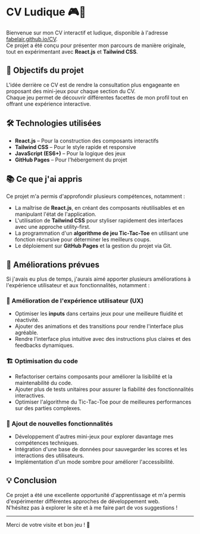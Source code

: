 # CV Ludique 🎮💼  

Bienvenue sur mon CV interactif et ludique, disponible à l'adresse [fabelair.github.io/CV](https://fabelair.github.io/CV).  
Ce projet a été conçu pour présenter mon parcours de manière originale, tout en expérimentant avec **React.js** et **Tailwind CSS**.  

## 🎯 Objectifs du projet  

L'idée derrière ce CV est de rendre la consultation plus engageante en proposant des mini-jeux pour chaque section du CV.  
Chaque jeu permet de découvrir différentes facettes de mon profil tout en offrant une expérience interactive.  

## 🛠 Technologies utilisées  

- **React.js** – Pour la construction des composants interactifs  
- **Tailwind CSS** – Pour le style rapide et responsive  
- **JavaScript (ES6+)** – Pour la logique des jeux  
- **GitHub Pages** – Pour l'hébergement du projet  

## 📚 Ce que j'ai appris  

Ce projet m'a permis d'approfondir plusieurs compétences, notamment :  

- La maîtrise de **React.js**, en créant des composants réutilisables et en manipulant l'état de l'application.  
- L'utilisation de **Tailwind CSS** pour styliser rapidement des interfaces avec une approche utility-first.  
- La programmation d'un **algorithme de jeu Tic-Tac-Toe** en utilisant une fonction récursive pour déterminer les meilleurs coups.  
- Le déploiement sur **GitHub Pages** et la gestion du projet via Git.  

## 🚀 Améliorations prévues  

Si j'avais eu plus de temps, j'aurais aimé apporter plusieurs améliorations à l'expérience utilisateur et aux fonctionnalités, notamment :  

### 🔧 Amélioration de l'expérience utilisateur (UX)  
- Optimiser les **inputs** dans certains jeux pour une meilleure fluidité et réactivité.  
- Ajouter des animations et des transitions pour rendre l'interface plus agréable.  
- Rendre l'interface plus intuitive avec des instructions plus claires et des feedbacks dynamiques.  

### 🏗 Optimisation du code  
- Refactoriser certains composants pour améliorer la lisibilité et la maintenabilité du code.  
- Ajouter plus de tests unitaires pour assurer la fiabilité des fonctionnalités interactives.  
- Optimiser l'algorithme du Tic-Tac-Toe pour de meilleures performances sur des parties complexes.  

### 🚀 Ajout de nouvelles fonctionnalités  
- Développement d'autres mini-jeux pour explorer davantage mes compétences techniques.  
- Intégration d'une base de données pour sauvegarder les scores et les interactions des utilisateurs.  
- Implémentation d'un mode sombre pour améliorer l'accessibilité.  

## 💡 Conclusion  

Ce projet a été une excellente opportunité d'apprentissage et m'a permis d'expérimenter différentes approches de développement web.  
N'hésitez pas à explorer le site et à me faire part de vos suggestions !  

---  

Merci de votre visite et bon jeu ! 🎉 

